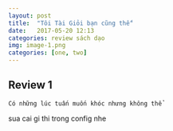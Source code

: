 ```yaml
---
layout: post
title:  "Tôi Tài Giỏi bạn cũng thế"
date:   2017-05-20 12:13
categories: review sách dạo
img: image-1.png
categories: [one, two]
---
```


## Review 1
	Có những lúc tuấn muốn khóc nhưng không thể

sua cai gi thi trong config nhe